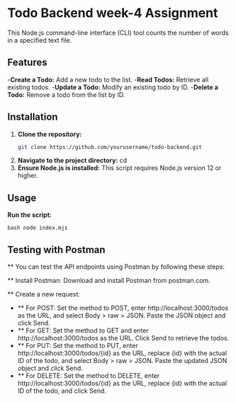 # Todo Backend week-4 Assignment

This Node.js command-line interface (CLI) tool counts the number of words in a specified text file.

## Features

-**Create a Todo:** Add a new todo to the list.
-**Read Todos:** Retrieve all existing todos.
-**Update a Todo:** Modify an existing todo by ID.
-**Delete a Todo:** Remove a todo from the list by ID.

## Installation

1. **Clone the repository:**
   ```bash
   git clone https://github.com/yourusername/todo-backend.git

2. **Navigate to the project directory:**
     cd 
3. **Ensure Node.js is installed:**
     This script requires Node.js version 12 or higher.

## Usage
**Run the script:**

``bash
node index.mjs
``
## Testing with Postman

** You can test the API endpoints using Postman by following these steps:

** Install Postman: Download and install Postman from postman.com.

** Create a new request:

- ** For POST: Set the method to POST, enter http://localhost:3000/todos as the URL, and select Body > raw > JSON. Paste the JSON object and click Send.
- ** For GET: Set the method to GET and enter http://localhost:3000/todos as the URL. Click Send to retrieve the todos.
- ** For PUT: Set the method to PUT, enter http://localhost:3000/todos/{id} as the URL, replace {id} with the actual ID of the todo, and select Body > raw > JSON. Paste the updated JSON object and click Send.
- ** For DELETE: Set the method to DELETE, enter http://localhost:3000/todos/{id} as the URL, replace {id} with the actual ID of the todo, and click Send.
